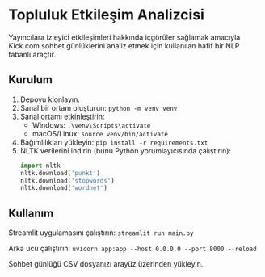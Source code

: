 # Topluluk Etkileşim Analizcisi

Yayıncılara izleyici etkileşimleri hakkında içgörüler sağlamak amacıyla Kick.com sohbet günlüklerini analiz etmek için kullanılan hafif bir NLP tabanlı araçtır.

## Kurulum

1.  Depoyu klonlayın.
2.  Sanal bir ortam oluşturun: `python -m venv venv`
3.  Sanal ortamı etkinleştirin:
    - Windows: `.\venv\Scripts\activate`
    - macOS/Linux: `source venv/bin/activate`
4.  Bağımlılıkları yükleyin: `pip install -r requirements.txt`
5.  NLTK verilerini indirin (bunu Python yorumlayıcısında çalıştırın):
    ```python
    import nltk
    nltk.download('punkt')
    nltk.download('stopwords')
    nltk.download('wordnet')
    ```

## Kullanım

Streamlit uygulamasını çalıştırın:
`streamlit run main.py`

Arka ucu çalıştırın:
 `uvicorn app:app --host 0.0.0.0 --port 8000 --reload `


Sohbet günlüğü CSV dosyanızı arayüz üzerinden yükleyin. 